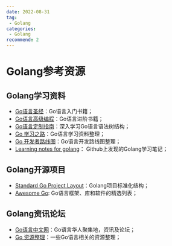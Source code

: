 ```yaml
---
date: 2022-08-31
tag:
 - Golang
categories:
 - Golang
recommend: 2
---
```


# Golang参考资源

## Golang学习资料

- [Go语言圣经](https://golang-china.github.io/gopl-zh/)：Go语言入门书籍；
- [Go语言高级编程](https://chai2010.cn/advanced-go-programming-book/index.html)：Go语言进阶书籍；
- [Go语言定制指南](https://chai2010.cn/go-ast-book/)：深入学习Go语言语法树结构；
- [Go 学习之路](https://github.com/talkgo/read)：Go语言学习资料整理；
- [Go 开发者路线图](https://github.com/Alikhll/golang-developer-roadmap/blob/master/i18n/zh-CN/ReadMe-zh-CN.md)：Go语言开发路线图整理；
- [Learning notes for golang](https://github.com/jincheng9/go-tutorial)： Github上发现的Golang学习笔记；


## Golang开源项目

- [Standard Go Project Layout](https://github.com/golang-standards/project-layout/blob/master/README_zh.md)：Golang项目标准化结构；
- [Awesome Go](https://github.com/avelino/awesome-go):  Go语言框架、库和软件的精选列表；


## Golang资讯论坛

- [Go语言中文网](https://studygolang.com/)：Go语言华人聚集地，资讯及论坛；
- [Go 资源整理](https://studygolang.com/articles/24359)：一些Go语言相关的资源整理；